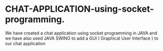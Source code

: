 # CHAT-APPLICATION-using-socket-programming.
 We have created a chat application using socket  programming in JAVA and we have also used JAVA SWING  to add a GUI ( Graphical User Interface ) to our chat  application
